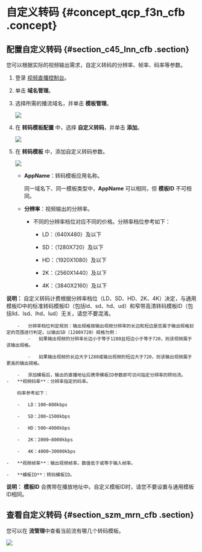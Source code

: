 # 自定义转码 {#concept_qcp_f3n_cfb .concept}

## 配置自定义转码 {#section_c45_lnn_cfb .section}

您可以根据实际的视频输出需求，自定义转码的分辨率、帧率、码率等参数。

1.  登录 [视频直播控制台](https://live.console.aliyun.com/)。
2.  单击 **域名管理**。
3.  选择所需的播流域名，并单击 **模板管理**。

    ![](http://static-aliyun-doc.oss-cn-hangzhou.aliyuncs.com/assets/img/21253/154113932411724_zh-CN.png)

4.  在 **转码模板配置** 中，选择 **自定义转码**，并单击 **添加**。

    ![](http://static-aliyun-doc.oss-cn-hangzhou.aliyuncs.com/assets/img/21253/154113932411725_zh-CN.png)

5.  在 **转码模板** 中，添加自定义转码参数。

    ![](http://static-aliyun-doc.oss-cn-hangzhou.aliyuncs.com/assets/img/21253/154113932411726_zh-CN.png)

    -   **AppName**：转码模板应用名称。

        同一域名下、同一模板类型中，**AppName** 可以相同，但 **模板ID** 不可相同。

    -   **分辨率**：视频输出的分辨率。
        -   不同的分辨率档位对应不同的价格。分辨率档位参考如下：
            -   LD：（640X480）及以下

            -   SD：（1280X720）及以下

            -   HD：（1920X1080）及以下

            -   2K：（2560X1440）及以下

            -   4K：（3840X2160）及以下

**说明：** 自定义转码计费根据分辨率档位（LD、SD、HD、2K、4K）决定，与通用模板ID中的标准转码模板ID（包括ld、sd、hd、ud）和窄带高清转码模板ID（包括lld、lsd、lhd、lud）无关，请您不要混淆。

        -   分辨率档位判定规则：输出规格按输出视频分辨率的长边和短边是否属于输出规格划定的范围进行判定。以输出SD（1280X720）规格为例：
            -   如果输出视频的分辨率长边小于等于1280且短边小于等于720，则该视频属于该输出规格。

            -   如果输出视频的长边大于1280或输出视频的短边大于720，则该输出视频属于更高的输出规格。

        -   添加模板后，输出的直播地址后携带模板ID参数即可访问指定分辨率的转码流。
    -   **视频码率**：分辨率指定的码率。

        码率参考如下：

        -   LD：100~800kbps

        -   SD：200~1500kbps

        -   HD：500~4000kbps

        -   2K：2000~8000kbps

        -   4K：4000~30000kbps

    -   **视频帧率**：输出视频帧率，数值低于或等于输入帧率。

    -   **模板ID**：转码模板ID。

**说明：** **模板ID** 会携带在播放地址中。自定义模板ID时，请您不要设置与通用模板ID相同。


## 查看自定义转码 {#section_szm_mrn_cfb .section}

您可以在 **流管理**中查看当前流有哪几个转码模板。

![](http://static-aliyun-doc.oss-cn-hangzhou.aliyuncs.com/assets/img/21253/154113932411727_zh-CN.png)

